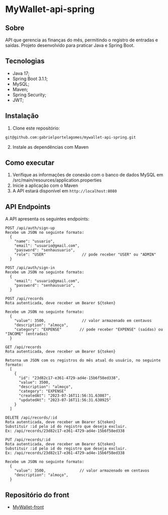 # MyWallet-api-spring

## Sobre
API que gerencia as finanças do mês, permitindo o registro de entradas e saídas. Projeto desenvolvido para praticar Java e Spring Boot.

## Tecnologias

- Java 17;
- Spring Boot 3.1.1;
- MySQL;
- Maven;
- Spring Security;
- JWT;


## Instalação

1. Clone este repositório:

```bash
git@github.com:gabrielportelagomes/mywallet-api-spring.git
```

2. Instale as dependências com Maven

## Como executar

1. Verifique as informações de conexão com o banco de dados MySQL em /src/main/resources/application.properties
2. Inicie a aplicação com o Maven
3. A API estará disponível em `http://localhost:8080`


## API Endpoints
A API apresenta os seguintes endpoints:

```
POST /api/auth/sign-up
Recebe um JSON no seguinte formato:
  {
	"name": "usuario",
	"email": "usuario@gmail.com",
	"password": "senhausuario",
	"role": "USER"                // pode receber "USER" ou "ADMIN"
  }
```

```
POST /api/auth/sign-in
Recebe um JSON no seguinte formato:
  {
	"email": "usuario@gmail.com",
	"password": "senhausuario",
  }
```

```
POST /api/records
Rota autenticada, deve receber um Bearer ${token}

Recebe um JSON no seguinte formato:
  {
	"value": 3500,                // valor armazenado em centavos
	"description": "almoço",
	"category": "EXPENSE"        // pode receber "EXPENSE" (saídas) ou "INCOME" (entradas)
  }
```

```
GET /api/records
Rota autenticada, deve receber um Bearer ${token}

Retorna um JSON com os registros do mês atual do usuário, no seguinte formato:
  [
    {
      "id": "23d82c17-e361-4729-ad4e-15b6f58ed338",
      "value": 3500,
      "description": "almoço",
      "category": "EXPENSE"
      "createdAt": "2023-07-16T11:56:31.63087",
      "updatedAt": "2023-07-16T11:56:31.630925"
    }
  ]
```

```
DELETE /api/records/:id
Rota autenticada, deve receber um Bearer ${token}
Substituir :id pelo id do registro que deseja excluir.
Ex: /api/records/23d82c17-e361-4729-ad4e-15b6f58ed338
```

```
PUT /api/records/:id
Rota autenticada, deve receber um Bearer ${token}
Substituir :id pelo id do registro que deseja excluir.
Ex: /api/records/23d82c17-e361-4729-ad4e-15b6f58ed338

Recebe um JSON no seguinte formato:
  {
	"value": 3500,               // valor armazenado em centavos
	"description": "almoço",
  }
```

## Repositório do front
- [MyWallet-front](https://github.com/gabrielportelagomes/mywallet-angular)
